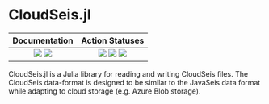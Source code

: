 # CloudSeis.jl

| **Documentation** | **Action Statuses** |
|:---:|:---:|
| [![][docs-dev-img]][docs-dev-url] [![][docs-stable-img]][docs-stable-url] | [![][doc-build-status-img]][doc-build-status-url] [![][build-status-img]][build-status-url] [![][code-coverage-img]][code-coverage-results] |

CloudSeis.jl is a Julia library for reading and writing CloudSeis files.  The
CloudSeis data-format is designed to be similar to the JavaSeis data format while
adapting to cloud storage (e.g. Azure Blob storage).

[docs-dev-img]: https://img.shields.io/badge/docs-dev-blue.svg
[docs-dev-url]: https://chevronetc.github.io/CloudSeis.jl/dev/

[docs-stable-img]: https://img.shields.io/badge/docs-stable-blue.svg
[docs-stable-url]: https://ChevronETC.github.io/CloudSeis.jl/stable

[doc-build-status-img]: https://github.com/ChevronETC/CloudSeis.jl/workflows/Documentation/badge.svg
[doc-build-status-url]: https://github.com/ChevronETC/CloudSeis.jl/actions?query=workflow%3ADocumentation

[build-status-img]: https://github.com/ChevronETC/CloudSeis.jl/workflows/Tests/badge.svg
[build-status-url]: https://github.com/ChevronETC/CloudSeis.jl/actions?query=workflow%3A"Tests"

[code-coverage-img]: https://codecov.io/gh/ChevronETC/CloudSeis.jl/branch/master/graph/badge.svg
[code-coverage-results]: https://codecov.io/gh/ChevronETC/CloudSeis.jl
